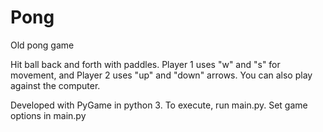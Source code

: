 # Pong
Old pong game

Hit ball back and forth with paddles. Player 1 uses "w" and "s" for movement, and Player 2 uses "up" and "down" arrows. You can also play against the computer. 

Developed with PyGame in python 3. To execute, run main.py. Set game options in main.py

